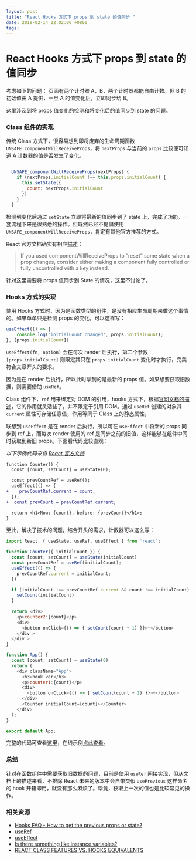 ```yaml
---
layout: post
title: "React Hooks 方式下 props 到 state 的值同步 "
date: 2019-02-14 22:02:00 +0800
tags: 
---
```

    
React Hooks 方式下 props 到 state 的值同步 
===

考虑如下的问题：
页面有两个计时器 A，B，两个计时器都能自由计数。但 B 的初始值由 A 提供，一旦 A 的值变化后，立即同步给 B。

这里涉及到将 props 值变化的检测和将变化后的值同步到 state 的问题。

### Class 组件的实现

传统 Class 方式下，很容易想到即将废弃的生命周期函数 `UNSAFE_componentWillReceiveProps`，将 `nextProps` 与当前的 `props` 比较便可知道 A 计数器的值是否发生了变化。

```js

  UNSAFE_componentWillReceiveProps(nextProps) {
    if (nextProps.initialCount !== this.props.initialCount) {
      this.setState({
        count: nextProps.initialCount
      })
    }
  }

```

检测到变化后通过 `setState` 立即将最新的值同步到了 state 上，完成了功能。一套流程下来是很熟悉的操作。但既然已经不提倡使用 `UNSAFE_componentWillReceiveProps`，肯定有其他官方推荐的方式。

 React 官方文档确实有相应[描述](https://reactjs.org/docs/react-component.html#unsafe_componentwillreceiveprops)：

> If you used componentWillReceiveProps to “reset” some state when a prop changes, consider either making a component fully controlled or fully uncontrolled with a key instead.

针对这里需要将 props 值同步到 State 的情况，这里不讨论了。


### Hooks 方式的实现

使用 Hooks 方式时，因为是函数类型的组件，是没有相应生命周期来做这个事情的。如果单单只是检测 props 的变化，可以这样写：

```js
useEffect(() => {
    console.log('initialCount changed', props.initialCount);
}, [props.initialCount])
```

`useEffect(fn, option)` 会在每次 render 后执行，第二个参数 `[props.initialCount]` 则限定其只在 `props.initialCount` 变化时才执行，完美符合文章开头的要求。

因为是在 render 后执行，所以此时拿到的是最新的 props 值。如果想要获取旧数据，则需要借助 `useRef`。

Class 组件下，`ref` 用来绑定对 DOM 的引用，hooks 方式下，根据[官网文档的描述](https://reactjs.org/docs/hooks-faq.html#is-there-something-like-instance-variables)，它的作用就灵活些了，并不限定于引用 DOM。通过 `useRef` 创建的对象其 `current` 属性可存储任意值，作用等同于 Class 上的静态属性。

联想到 `useEffect` 是在 render 后执行，所以可在 `useEffect` 中将新的 props 同步到 ref 上，而每次 render 使用的 ref 是同步之前的旧值，这样能够在组件中同时获取到新旧 props。下面看代码比较直观：

_以下示例代码来自 [React 官方文档](https://reactjs.org/docs/hooks-faq.html#how-to-get-the-previous-props-or-state)_
```diff
function Counter() {
  const [count, setCount] = useState(0);

  const prevCountRef = useRef();
  useEffect(() => {
+    prevCountRef.current = count;
  });
+  const prevCount = prevCountRef.current;

  return <h1>Now: {count}, before: {prevCount}</h1>;
}
```

至此，解决了技术的问题，结合开头的需求，计数器可以这么写：

```js
import React, { useState, useRef, useEffect } from 'react';

function Counter({ initialCount }) {
  const [count, setCount] = useState(initialCount)
  const prevCountRef = useRef(initialCount);
  useEffect(() => {
    prevCountRef.current = initialCount;
  })

  if (initialCount !== prevCountRef.current && count !== initialCount) {
    setCount(initialCount)
  }
  
  return <div>
    <p>counter2:{count}</p>
    <div>
      <button onClick={() => { setCount(count + 1) }}>+</button>
    </div >
  </div >
}

function App() {
  const [count, setCount] = useState(0)
  return (
    <div className="App">
      <h3>hook ver</h3>
      <p>counter1:{count}</p>
      <div>
        <button onClick={() => { setCount(count + 1) }}>+</button>
      </div>
      <Counter initialCount={count}></Counter>
    </div>
  );
}

export default App;
```

完整的代码可查看[这里](https://github.com/wayou/wayou.github.io/blob/master/posts/react-hooks-access-prev-prop/src/src/App.js)，在线示例[点此查看](https://wayou.github.io/posts/react-hooks-access-prev-prop/src/build)。

### 总结

针对在函数组件中需要获取旧数据的问题，目前是使用 `useRef` 间接实现，但从文档上的描述来看，不排除 React 未来的版本中会自带类似 `usePrevious` 这样命名的 hook 开箱即用，就没有那么麻烦了。毕竟，获取上一次的值也是比较常见的操作。


### 相关资源

- [Hooks FAQ - How to get the previous props or state?](https://reactjs.org/docs/hooks-faq.html#how-to-get-the-previous-props-or-state)
- [useRef](https://reactjs.org/docs/hooks-reference.html#useref)
- [useEffect](https://reactjs.org/docs/hooks-reference.html#useeffect)
- [Is there something like instance variables?](https://reactjs.org/docs/hooks-faq.html#is-there-something-like-instance-variables)
- [REACT CLASS FEATURES VS. HOOKS EQUIVALENTS](https://blog.solutotlv.com/react-class-to-hooks/)

    